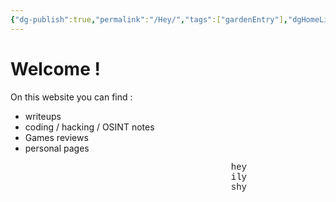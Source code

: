 ```yaml
---
{"dg-publish":true,"permalink":"/Hey/","tags":["gardenEntry"],"dgHomeLink":true}
---
```


<h1>Welcome ! <script>document.write(["👋😳","🤙","✌️","☄️✨","🏝️","🌍"][Math.floor(Math.random() * 5)])</script></h1>

On this website you can find :
- writeups
- coding / hacking / OSINT notes
- Games reviews
- personal pages



<p style="font-family:'Courier New',monospace;margin-left:70%">hey<br>ily<br>shy</p>